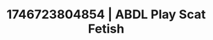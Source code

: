 ---
categories:
- Midnight fantasy
- Flushed cheeks
- AI-generated
- Pleasure activism
- Body positivity
- ASMR
- Cosplay
- Hands behind back
image: /assets/images/1746723804854.jpg
layout: post
seo:
  description: Featured content with exclusive ABDL Play, Scat Fetish. HD images available.
  keywords: ABDL Play, Scat Fetish
  og_image: /assets/images/1746723804854.jpg
  schema_type: VisualArtwork
tags:
- ABDL Play
- Scat Fetish
- '#1746723804854'
title: 1746723804854 | ABDL Play Scat Fetish
---